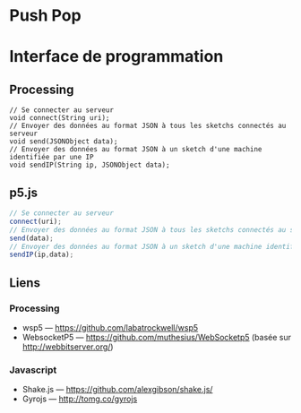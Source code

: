 # Push Pop

# Interface de programmation
## Processing
```processing
// Se connecter au serveur
void connect(String uri);
// Envoyer des données au format JSON à tous les sketchs connectés au serveur
void send(JSONObject data);
// Envoyer des données au format JSON à un sketch d'une machine identifiée par une IP
void sendIP(String ip, JSONObject data);
```

## p5.js
```p5.js
// Se connecter au serveur
connect(uri);
// Envoyer des données au format JSON à tous les sketchs connectés au serveur
send(data);
// Envoyer des données au format JSON à un sketch d'une machine identifiée par une IP
sendIP(ip,data);
```


## Liens
### Processing
* wsp5 — https://github.com/labatrockwell/wsp5
* WebsocketP5 — https://github.com/muthesius/WebSocketp5 (basée sur http://webbitserver.org/)

### Javascript
* Shake.js — https://github.com/alexgibson/shake.js/
* Gyrojs — http://tomg.co/gyrojs
